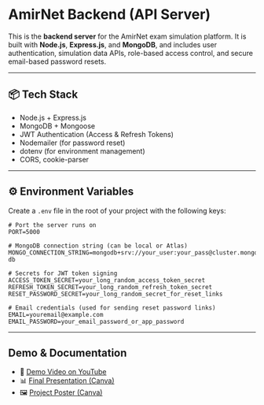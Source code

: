 # AmirNet Backend (API Server)

This is the **backend server** for the AmirNet exam simulation platform. It is built with **Node.js**, **Express.js**, and **MongoDB**, and includes user authentication, simulation data APIs, role-based access control, and secure email-based password resets.

---

## 📦 Tech Stack

- Node.js + Express.js
- MongoDB + Mongoose
- JWT Authentication (Access & Refresh Tokens)
- Nodemailer (for password reset)
- dotenv (for environment management)
- CORS, cookie-parser

---

## ⚙️ Environment Variables

Create a `.env` file in the root of your project with the following keys:

```env
# Port the server runs on
PORT=5000

# MongoDB connection string (can be local or Atlas)
MONGO_CONNECTION_STRING=mongodb+srv://your_user:your_pass@cluster.mongodb.net/amirnet-db

# Secrets for JWT token signing
ACCESS_TOKEN_SECRET=your_long_random_access_token_secret
REFRESH_TOKEN_SECRET=your_long_random_refresh_token_secret
RESET_PASSWORD_SECRET=your_long_random_secret_for_reset_links

# Email credentials (used for sending reset password links)
EMAIL=youremail@example.com
EMAIL_PASSWORD=your_email_password_or_app_password
```
---

## Demo & Documentation

- 🎥 [Demo Video on YouTube](https://youtu.be/WNcGbynXQ2U?si=Yry1kMMpoHWsTCJ-)  
- 📊 [Final Presentation (Canva)](https://www.canva.com/design/DAGrbrIn-jw/Yx7hqBgdoQbsFswOYnNtOA/edit?utm_content=DAGrbrIn-jw&utm_campaign=designshare&utm_medium=link2&utm_source=sharebutton)  
- 🖼️ [Project Poster (Canva)](https://www.canva.com/design/DAGrb2_m280/IqEPH3Q_NMZsEs43gK5a2w/edit?utm_content=DAGrb2_m280&utm_campaign=designshare&utm_medium=link2&utm_source=sharebutton)



